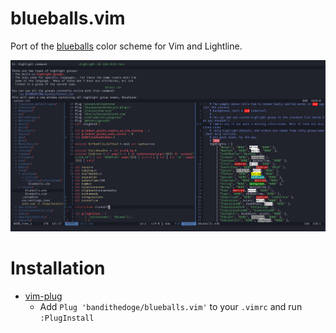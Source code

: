 # blueballs.vim

Port of the [blueballs](https://github.com/bandithedoge/blueballs) color scheme for Vim and Lightline.

![screenshot](screenshot.png)

# Installation

* [vim-plug](https://github.com/junegunn/vim-plug)
  * Add `Plug 'bandithedoge/blueballs.vim'` to your `.vimrc` and run `:PlugInstall`
